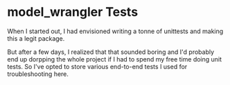 # model_wrangler Tests

When I started out, I had envisioned writing a tonne of unittests and making this a legit package.

But after a few days, I realized that that sounded boring and I'd probably end up dorpping the whole project if I had to spend my free time doing unit tests. So I've opted to store various end-to-end tests I used for troubleshooting here.
